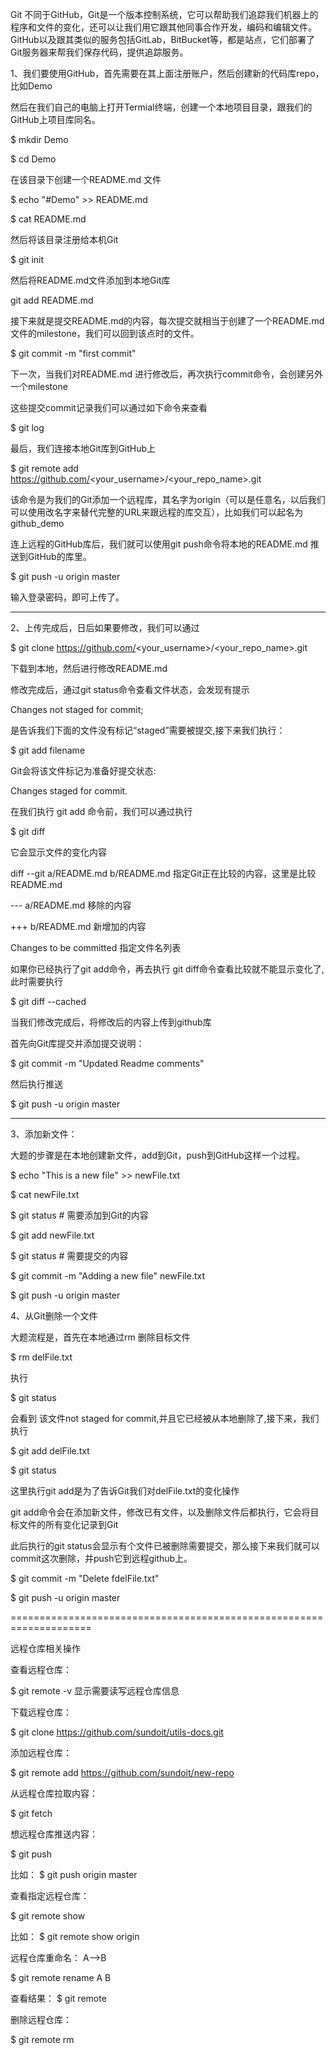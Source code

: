 

Git 不同于GitHub，Git是一个版本控制系统，它可以帮助我们追踪我们机器上的程序和文件的变化，还可以让我们用它跟其他同事合作开发，编码和编辑文件。
GitHub以及跟其类似的服务包括GitLab，BitBucket等，都是站点，它们部署了Git服务器来帮我们保存代码，提供追踪服务。

1、我们要使用GitHub，首先需要在其上面注册账户，然后创建新的代码库repo，比如Demo

然后在我们自己的电脑上打开Termial终端，创建一个本地项目目录，跟我们的GitHub上项目库同名。

$ mkdir Demo

$ cd Demo

在该目录下创建一个README.md 文件

$ echo "#Demo" >> README.md

$ cat README.md

然后将该目录注册给本机Git 

$ git init

然后将README.md文件添加到本地Git库

git add README.md

接下来就是提交README.md的内容，每次提交就相当于创建了一个README.md文件的milestone，我们可以回到该点时的文件。

$ git commit -m "first commit" 

下一次，当我们对README.md 进行修改后，再次执行commit命令，会创建另外一个milestone

这些提交commit记录我们可以通过如下命令来查看

$ git log 


最后，我们连接本地Git库到GitHub上

$ git remote add <origin> https://github.com/<your_username>/<your_repo_name>.git

该命令是为我们的Git添加一个远程库，其名字为origin（可以是任意名，以后我们可以使用改名字来替代完整的URL来跟远程的库交互），比如我们可以起名为github_demo 

连上远程的GitHub库后，我们就可以使用git push命令将本地的README.md 推送到GitHub的库里。

$ git push -u origin master

输入登录密码，即可上传了。

--------------------------

2、上传完成后，日后如果要修改，我们可以通过 

$ git clone https://github.com/<your_username>/<your_repo_name>.git 

下载到本地，然后进行修改README.md

修改完成后，通过git status命令查看文件状态，会发现有提示

Changes not staged for commit;

是告诉我们下面的文件没有标记“staged”需要被提交,接下来我们执行：

$ git add filename 

Git会将该文件标记为准备好提交状态:

Changes staged for commit.

在我们执行 git add 命令前，我们可以通过执行

$ git diff 

它会显示文件的变化内容

diff --git a/README.md b/README.md 指定Git正在比较的内容，这里是比较README.md

--- a/README.md 移除的内容

+++ b/README.md 新增加的内容

Changes to be committed 指定文件名列表

如果你已经执行了git add命令，再去执行 git diff命令查看比较就不能显示变化了,此时需要执行 

$  git diff --cached

当我们修改完成后，将修改后的内容上传到github库

首先向Git库提交并添加提交说明：

$ git commit -m "Updated Readme comments"

然后执行推送

$ git push -u origin master 

---------------------------------------------------------

3、添加新文件：

大题的步骤是在本地创建新文件，add到Git，push到GitHub这样一个过程。

$ echo "This is a new file" >> newFile.txt

$ cat newFile.txt

$ git status # 需要添加到Git的内容

$ git add newFile.txt

$ git status # 需要提交的内容

$ git commit -m "Adding a new file" newFile.txt

$ git push -u origin master 

4、从Git删除一个文件

大题流程是，首先在本地通过rm 删除目标文件

$ rm delFile.txt

执行 

$ git status 

会看到 该文件not staged for commit,并且它已经被从本地删除了,接下来，我们执行

$ git add delFile.txt

$ git status

这里执行git add是为了告诉Git我们对delFile.txt的变化操作

git add命令会在添加新文件，修改已有文件，以及删除文件后都执行，它会将目标文件的所有变化记录到Git

此后执行的git status会显示有个文件已被删除需要提交，那么接下来我们就可以commit这次删除，并push它到远程github上。

$ git commit -m "Delete fdelFile.txt"

$ git push -u origin master


====================================================================

远程仓库相关操作

查看远程仓库：

$ git remote -v 显示需要读写远程仓库信息

下载远程仓库：

$ git clone https://github.com/sundoit/utils-docs.git

添加远程仓库：

$ git remote add <shortName> https://github.com/sundoit/new-repo

从远程仓库拉取内容：

$ git fetch <shortName>

想远程仓库推送内容：

$ git push <shortName> <branchName>

比如： $ git push origin master

查看指定远程仓库：

$ git remote show <shortName>

比如： $ git remote show origin

远程仓库重命名： A-->B

$ git remote rename A B

查看结果： $ git remote 

删除远程仓库：

$ git remote rm <shortName>


